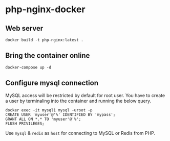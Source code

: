 # php-nginx-docker
## Web server
```
docker build -t php-nginx:latest .
```
## Bring the container online
```
docker-compose up -d
```
## Configure mysql connection
MySQL access will be restricted by default for root user. You have to create a user by terminaling into the container and running the below query.
```
docker exec -it mysql1 mysql -uroot -p
CREATE USER 'myuser'@'%' IDENTIFIED BY 'mypass';
GRANT ALL ON *.* TO 'myuser'@'%';
FLUSH PRIVILEGES;
```

Use `mysql` & `redis` as `host` for connecting to MySQL or Redis from PHP.